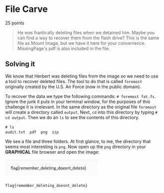 # File Carve
25 points
> He was frantically deleting files when we detained him. Maybe you can find a way to recover them from the flash drive?
>This is the same file as Mount Image, but we have it here for your convenience. MissingPage's pdf is also included in the file.
## Solving it

We know that Herbert was deleting files from the image so we need to use a tool to recover deleted files.
The tool to do that is called `foremost` originally created by the U.S. Air Force (now in the public domain).  

To recover the data we type the following commands: `# foremost fat.fs`. Ignore the junk it puts in your terminal window, for the purposes of this challenge it is irrelevant.
In the same directory as the original file `foremost` will create a directory called `output`. Next, `cd` into this
directory by typing
`# cd output`.
Then we do an `ls` to see the contents of this directory.
```
# ls
audit.txt  pdf  png  zip
```
We see a file and three folders. At first glance, to me, the directory that seems most interesting is `png`.
Now open up the `png` directory in your **GRAPHICAL** file browser and open the image:

![flag](https://github.com/DigiBrkr/csaw_hsf_qualifier_2017_FileCarve_25/blob/master/00008592.png?raw=true)

`flag{remember_deleting_doesnt_delete}`
